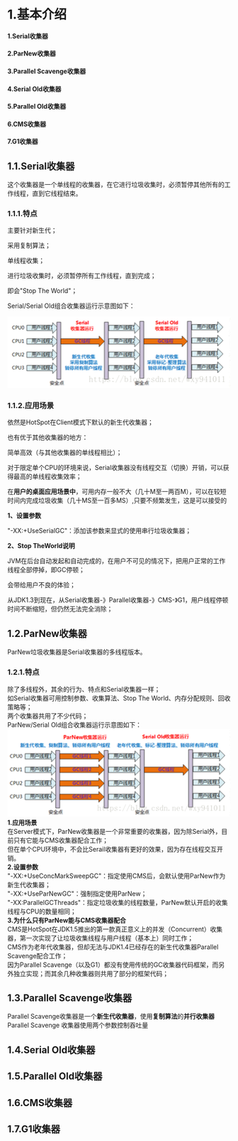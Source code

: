 # 1.基本介绍

#### 1.Serial收集器

#### 2.ParNew收集器

#### 3.Parallel Scavenge收集器

#### 4.Serial Old收集器

#### 5.Parallel Old收集器

#### 6.CMS收集器

#### 7.G1收集器

## 1.1.Serial收集器

这个收集器是一个单线程的收集器，在它进行垃圾收集时，必须暂停其他所有的工作线程，直到它线程结束。

### 1.1.1.特点

主要针对新生代；

采用复制算法；

单线程收集；

进行垃圾收集时，必须暂停所有工作线程，直到完成；

即会"Stop The World"；

Serial/Serial Old组合收集器运行示意图如下：

![](/static/image/20180611160921828.png)

### 1.1.2.应用场景

依然是HotSpot在Client模式下默认的新生代收集器；

也有优于其他收集器的地方：

简单高效（与其他收集器的单线程相比）；

对于限定单个CPU的环境来说，Serial收集器没有线程交互（切换）开销，可以获得最高的单线程收集效率；

在**用户的桌面应用场景中**，可用内存一般不大（几十M至一两百M），可以在较短时间内完成垃圾收集（几十MS至一百多MS）,只要不频繁发生，这是可以接受的

**1、设置参数**

"-XX:+UseSerialGC"：添加该参数来显式的使用串行垃圾收集器；

**2、Stop TheWorld说明**

JVM在后台自动发起和自动完成的，在用户不可见的情况下，把用户正常的工作线程全部停掉，即GC停顿；

会带给用户不良的体验；

从JDK1.3到现在，从Serial收集器-》Parallel收集器-》CMS-》G1，用户线程停顿时间不断缩短，但仍然无法完全消除；

## 1.2.ParNew收集器

ParNew垃圾收集器是Serial收集器的多线程版本。

### 1.2.1.特点

除了多线程外，其余的行为、特点和Serial收集器一样；  
如Serial收集器可用控制参数、收集算法、Stop The World、内存分配规则、回收策略等；  
两个收集器共用了不少代码；  
ParNew/Serial Old组合收集器运行示意图如下：  
![](/static/image/2018061116094429.png)  
**1.应用场景**  
在Server模式下，ParNew收集器是一个非常重要的收集器，因为除Serial外，目前只有它能与CMS收集器配合工作；  
但在单个CPU环境中，不会比Serail收集器有更好的效果，因为存在线程交互开销。  
**2.设置参数**  
"-XX:+UseConcMarkSweepGC"：指定使用CMS后，会默认使用ParNew作为新生代收集器；  
"-XX:+UseParNewGC"：强制指定使用ParNew；  
"-XX:ParallelGCThreads"：指定垃圾收集的线程数量，ParNew默认开启的收集线程与CPU的数量相同；  
**3.为什么只有ParNew能与CMS收集器配合**  
CMS是HotSpot在JDK1.5推出的第一款真正意义上的并发（Concurrent）收集器，第一次实现了让垃圾收集线程与用户线程（基本上）同时工作；  
CMS作为老年代收集器，但却无法与JDK1.4已经存在的新生代收集器Parallel Scavenge配合工作；  
因为Parallel Scavenge（以及G1）都没有使用传统的GC收集器代码框架，而另外独立实现；而其余几种收集器则共用了部分的框架代码；

## 1.3.Parallel Scavenge收集器

Parallel Scavenge收集器是一个**新生代收集器**，使用**复制算法**的**并行收集器**Parallel Scavenge 收集器使用两个参数控制吞吐量

## 1.4.Serial Old收集器

## 1.5.Parallel Old收集器

## 1.6.CMS收集器

## 1.7.G1收集器



